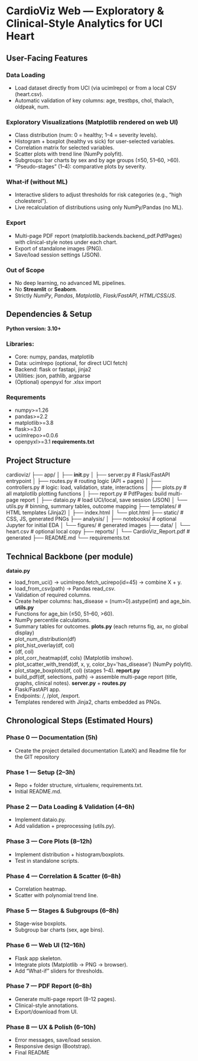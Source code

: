 # CardioViz Web — Exploratory & Clinical-Style Analytics for UCI Heart

## User-Facing Features

### Data Loading
- Load dataset directly from UCI (via ucimlrepo) or from a local CSV (heart.csv).
- Automatic validation of key columns: age, trestbps, chol, thalach, oldpeak, num.

### Exploratory Visualizations (Matplotlib rendered on web UI)
- Class distribution (num: 0 = healthy; 1–4 = severity levels).
- Histogram + boxplot (healthy vs sick) for user-selected variables.
- Correlation matrix for selected variables.
- Scatter plots with trend line (NumPy polyfit).
- Subgroups: bar charts by sex and by age groups (≤50, 51–60, >60).
- “Pseudo-stages” (1–4): comparative plots by severity.

### What-if (without ML)
- Interactive sliders to adjust thresholds for risk categories (e.g., “high cholesterol”).
- Live recalculation of distributions using only NumPy/Pandas (no ML).

### Export
- Multi-page PDF report (matplotlib.backends.backend_pdf.PdfPages) with clinical-style notes under each chart.
- Export of standalone images (PNG).
- Save/load session settings (JSON).

### Out of Scope
- No deep learning, no advanced ML pipelines.
- No **Streamlit** or **Seaborn**.
- Strictly _NumPy_, _Pandas_, _Matplotlib_, _Flask/FastAPI_, _HTML/CSS/JS_.

## Dependencies & Setup

**Python version: 3.10+**

### Libraries:
- Core: numpy, pandas, matplotlib
- Data: ucimlrepo (optional, for direct UCI fetch)
- Backend: flask or fastapi, jinja2
- Utilities: json, pathlib, argparse
- (Optional) openpyxl for .xlsx import

### Requrements
- numpy>=1.26
- pandas>=2.2
- matplotlib>=3.8
- flask>=3.0
- ucimlrepo>=0.0.6
- openpyxl>=3.1
__requirements.txt__

## Project Structure
cardioviz/
├── app/
│   ├── __init__.py
│   ├── server.py        # Flask/FastAPI entrypoint
│   ├── routes.py        # routing logic (API + pages)
│   ├── controllers.py   # logic: load, validation, state, interactions
│   ├── plots.py         # all matplotlib plotting functions
│   ├── report.py        # PdfPages: build multi-page report
│   ├── dataio.py        # load UCI/local, save session (JSON)
│   └── utils.py         # binning, summary tables, outcome mapping
├── templates/           # HTML templates (Jinja2)
│   ├── index.html
│   └── plot.html
├── static/              # CSS, JS, generated PNGs
├── analysis/
│   ├── notebooks/       # optional Jupyter for initial EDA
│   └── figures/         # generated images
├── data/
│   └── heart.csv        # optional local copy
├── reports/
│   └── CardioViz_Report.pdf  # generated
├── README.md
└── requirements.txt


## Technical Backbone (per module)
**dataio.py**
- load_from_uci() → ucimlrepo.fetch_ucirepo(id=45) → combine X + y.
- load_from_csv(path) → Pandas read_csv.
- Validation of required columns.
- Create helper columns: has_disease = (num>0).astype(int) and age_bin.
**utils.py**
- Functions for age_bin (≤50, 51–60, >60).
- NumPy percentile calculations.
- Summary tables for outcomes.
**plots.py** (each returns fig, ax, no global display)
- plot_num_distribution(df)
- plot_hist_overlay(df, col)
- (df, col)
- plot_corr_heatmap(df, cols) (Matplotlib imshow).
- plot_scatter_with_trend(df, x, y, color_by='has_disease') (NumPy polyfit).
- plot_stage_boxplots(df, col) (stages 1–4).
**report.py**
- build_pdf(df, selections, path) → assemble multi-page report (title, graphs, clinical notes).
**server.py** + **routes.py**
- Flask/FastAPI app.
- Endpoints: /, /plot, /export.
- Templates rendered with Jinja2, charts embedded as PNGs.

## Chronological Steps (Estimated Hours)

### Phase 0 — Documentation (5h)
- Create the project detailed documentation (LateX) and Readme file for the GIT repository

### Phase 1 — Setup (2–3h)
- Repo + folder structure, virtualenv, requirements.txt.
- Initial README.md.

### Phase 2 — Data Loading & Validation (4–6h)
- Implement dataio.py.
- Add validation + preprocessing (utils.py).

### Phase 3 — Core Plots (8–12h)
- Implement distribution + histogram/boxplots.
- Test in standalone scripts.

### Phase 4 — Correlation & Scatter (6–8h)
- Correlation heatmap.
- Scatter with polynomial trend line.

### Phase 5 — Stages & Subgroups (6–8h)
- Stage-wise boxplots.
- Subgroup bar charts (sex, age bins).

### Phase 6 — Web UI (12–16h)
- Flask app skeleton.
- Integrate plots (Matplotlib → PNG → browser).
- Add “What-if” sliders for thresholds.

### Phase 7 — PDF Report (6–8h)
- Generate multi-page report (8–12 pages).
- Clinical-style annotations.
- Export/download from UI.

### Phase 8 — UX & Polish (6–10h)
- Error messages, save/load session.
- Responsive design (Bootstrap).
- Final README 

